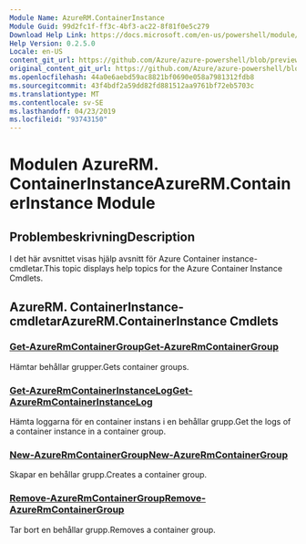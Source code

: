 ```yaml
---
Module Name: AzureRM.ContainerInstance
Module Guid: 99d2fc1f-ff3c-4bf3-ac22-8f81f0e5c279
Download Help Link: https://docs.microsoft.com/en-us/powershell/module/azurerm.containerinstance
Help Version: 0.2.5.0
Locale: en-US
content_git_url: https://github.com/Azure/azure-powershell/blob/preview/src/ResourceManager/ContainerInstance/Commands.ContainerInstance/help/AzureRM.ContainerInstance.md
original_content_git_url: https://github.com/Azure/azure-powershell/blob/preview/src/ResourceManager/ContainerInstance/Commands.ContainerInstance/help/AzureRM.ContainerInstance.md
ms.openlocfilehash: 44a0e6aebd59ac8821bf0690e058a7981312fdb8
ms.sourcegitcommit: 43f4bdf2a59dd82fd881512aa9761bf72eb5703c
ms.translationtype: MT
ms.contentlocale: sv-SE
ms.lasthandoff: 04/23/2019
ms.locfileid: "93743150"
---
```

# <span data-ttu-id="53428-101">Modulen AzureRM. ContainerInstance</span><span class="sxs-lookup"><span data-stu-id="53428-101">AzureRM.ContainerInstance Module</span></span>
## <span data-ttu-id="53428-102">Problembeskrivning</span><span class="sxs-lookup"><span data-stu-id="53428-102">Description</span></span>
<span data-ttu-id="53428-103">I det här avsnittet visas hjälp avsnitt för Azure Container instance-cmdletar.</span><span class="sxs-lookup"><span data-stu-id="53428-103">This topic displays help topics for the Azure Container Instance Cmdlets.</span></span>

## <span data-ttu-id="53428-104">AzureRM. ContainerInstance-cmdletar</span><span class="sxs-lookup"><span data-stu-id="53428-104">AzureRM.ContainerInstance Cmdlets</span></span>
### [<span data-ttu-id="53428-105">Get-AzureRmContainerGroup</span><span class="sxs-lookup"><span data-stu-id="53428-105">Get-AzureRmContainerGroup</span></span>](Get-AzureRmContainerGroup.md)
<span data-ttu-id="53428-106">Hämtar behållar grupper.</span><span class="sxs-lookup"><span data-stu-id="53428-106">Gets container groups.</span></span>

### [<span data-ttu-id="53428-107">Get-AzureRmContainerInstanceLog</span><span class="sxs-lookup"><span data-stu-id="53428-107">Get-AzureRmContainerInstanceLog</span></span>](Get-AzureRmContainerInstanceLog.md)
<span data-ttu-id="53428-108">Hämta loggarna för en container instans i en behållar grupp.</span><span class="sxs-lookup"><span data-stu-id="53428-108">Get the logs of a container instance in a container group.</span></span>

### [<span data-ttu-id="53428-109">New-AzureRmContainerGroup</span><span class="sxs-lookup"><span data-stu-id="53428-109">New-AzureRmContainerGroup</span></span>](New-AzureRmContainerGroup.md)
<span data-ttu-id="53428-110">Skapar en behållar grupp.</span><span class="sxs-lookup"><span data-stu-id="53428-110">Creates a container group.</span></span>

### [<span data-ttu-id="53428-111">Remove-AzureRmContainerGroup</span><span class="sxs-lookup"><span data-stu-id="53428-111">Remove-AzureRmContainerGroup</span></span>](Remove-AzureRmContainerGroup.md)
<span data-ttu-id="53428-112">Tar bort en behållar grupp.</span><span class="sxs-lookup"><span data-stu-id="53428-112">Removes a container group.</span></span>

